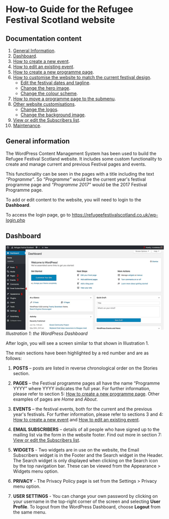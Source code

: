 # How-to Guide for the Refugee Festival Scotland website

## Documentation content

1. [General Information](#general-information).
2. [Dashboard](#dashboard).
3. [How to create a new event](create-new-event.md).
4. [How to edit an existing event](edit-existing-event.md).
5. [How to create a new programme page](create-new-programme-page.md).
6. [How to customise the website to match the current festival design](customise-website-to-match-festival-design.md).
	* [Edit the festival dates and tagline](customise-website-to-match-festival-design.md#edit-the-festival-dates-and-tagline).
	*  [Change the hero image](customise-website-to-match-festival-design.md#change-the-hero-image).
	* [Change the colour scheme](customise-website-to-match-festival-design.md#change-the-colour-scheme).
7. [How to move a programme page to the submenu](archive-a-programme-page.md).
8. [Other website customisations](other-customisations.md).
	* [Change the logos](other-customisations.md#change-the-logos).
	* [Change the background image](other-customisations.md#change-the-background-image).
9. [View or edit the Subscribers list](subscribers-list.md).
10. [Maintenance](maintenance.md).

## General information

The WordPress Content Management System has been used to build the Refugee Festival Scotland website. It includes some custom functionality to create and manage current and previous Festival pages and  events.

This functionality can be seen in the pages with a title including the text *“Programme”*.
So *“Programme”* would be the current year's festival programme page and *“Programme 2017”* would be the 2017 Festival Programme page.

To add or edit content to the website, you will need to login to the **Dashboard**.

To access the login page, go to <https://refugeefestivalscotland.co.uk/wp-login.php>

## Dashboard

![Illustration 1: Website dashboard](assets/dashboard.jpg)
*Illustration 1: the WordPress Dashboard*

After login, you will see a screen similar to that shown in Illustration 1.

The main sections have been highlighted by a red number and are as follows:

1. **POSTS** – posts are listed in reverse chronological order on the Stories section.

2. **PAGES** – the Festival programme pages all have the name “Programme YYYY” where YYYY indicates the full year. For further information, please refer to section 5: [How to create a new programme page](create-new-programme-page.md). Other examples of pages are *Home* and *About*.

3. **EVENTS** – the festival events, both for the current and the previous year's festivals. For further information, please refer to sections 3 and 4: [How to create a new event](create-new-event.md) and [How to edit an existing event](edit-existing-event.md).

4. **EMAIL SUBSCRIBERS** – details of all people who have signed up to the mailing list via the form in the website footer. Find out more in section 7: [View or edit the Subscribers list](subscribers-list.md).

5. **WIDGETS** - Two widgets are in use on the website, the Email Subscribers widget is in the Footer and the Search widget in the Header. The Search widget is only displayed when clicking on the Search icon by the top navigation bar. These can be viewed from the Appearance > Widgets menu option.

6. **PRIVACY** - The Privacy Policy page is set from the Settings > Privacy menu option.

7. **USER SETTINGS** - You can change your own password by clicking on your username in the top-right corner of the screen and selecting **User Profile**. To logout from the WordPress Dashboard, choose **Logout** from the same menu.
